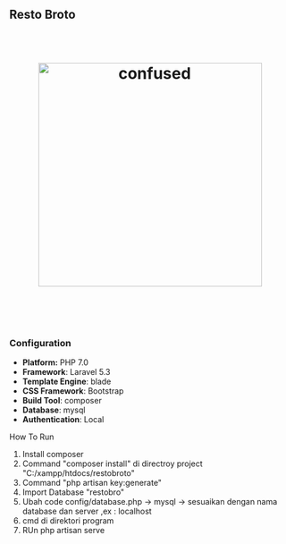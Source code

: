## Resto Broto

<h1 align="center">
	<br>
	<img width="400" src="http://i.giphy.com/xT9GEN48ygdJFm2Yh2.gif" alt="confused">
	<br>
	<br>
	<br>
</h1>

### Configuration
- **Platform:** PHP 7.0
- **Framework**: Laravel 5.3
- **Template Engine**: blade
- **CSS Framework**: Bootstrap
- **Build Tool**: composer
- **Database**: mysql
- **Authentication**: Local

How To Run

1. Install composer
2. Command "composer install" di directroy project "C:/xampp/htdocs/restobroto"
3. Command "php artisan key:generate"
4. Import Database "restobro"
5. Ubah code config/database.php  -> mysql -> sesuaikan dengan nama database dan server ,ex : localhost 
6. cmd di direktori program 
7. RUn php artisan serve
